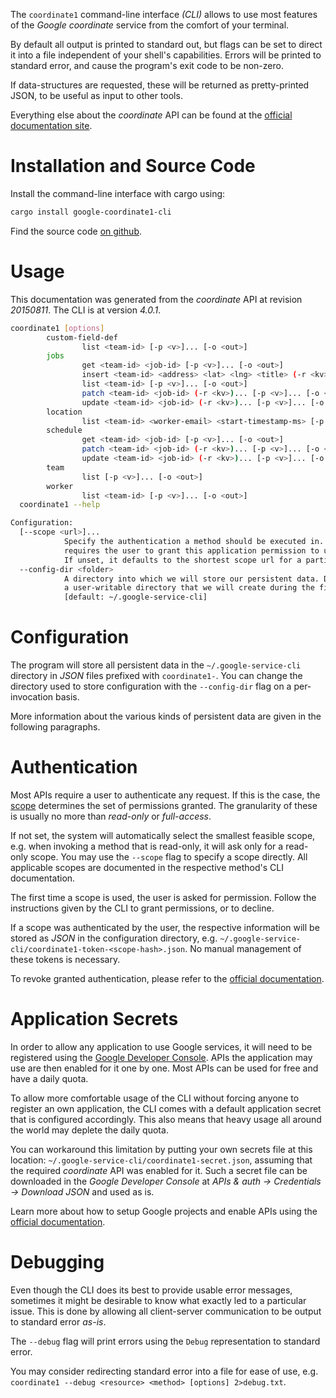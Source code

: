 <!---
DO NOT EDIT !
This file was generated automatically from 'src/generator/templates/cli/README.md.mako'
DO NOT EDIT !
-->
The `coordinate1` command-line interface *(CLI)* allows to use most features of the *Google coordinate* service from the comfort of your terminal.

By default all output is printed to standard out, but flags can be set to direct it into a file independent of your shell's
capabilities. Errors will be printed to standard error, and cause the program's exit code to be non-zero.

If data-structures are requested, these will be returned as pretty-printed JSON, to be useful as input to other tools.

Everything else about the *coordinate* API can be found at the
[official documentation site](https://developers.google.com/coordinate/).

# Installation and Source Code

Install the command-line interface with cargo using:

```bash
cargo install google-coordinate1-cli
```

Find the source code [on github](https://github.com/Byron/google-apis-rs/tree/main/gen/coordinate1-cli).

# Usage

This documentation was generated from the *coordinate* API at revision *20150811*. The CLI is at version *4.0.1*.

```bash
coordinate1 [options]
        custom-field-def
                list <team-id> [-p <v>]... [-o <out>]
        jobs
                get <team-id> <job-id> [-p <v>]... [-o <out>]
                insert <team-id> <address> <lat> <lng> <title> (-r <kv>)... [-p <v>]... [-o <out>]
                list <team-id> [-p <v>]... [-o <out>]
                patch <team-id> <job-id> (-r <kv>)... [-p <v>]... [-o <out>]
                update <team-id> <job-id> (-r <kv>)... [-p <v>]... [-o <out>]
        location
                list <team-id> <worker-email> <start-timestamp-ms> [-p <v>]... [-o <out>]
        schedule
                get <team-id> <job-id> [-p <v>]... [-o <out>]
                patch <team-id> <job-id> (-r <kv>)... [-p <v>]... [-o <out>]
                update <team-id> <job-id> (-r <kv>)... [-p <v>]... [-o <out>]
        team
                list [-p <v>]... [-o <out>]
        worker
                list <team-id> [-p <v>]... [-o <out>]
  coordinate1 --help

Configuration:
  [--scope <url>]...
            Specify the authentication a method should be executed in. Each scope
            requires the user to grant this application permission to use it.
            If unset, it defaults to the shortest scope url for a particular method.
  --config-dir <folder>
            A directory into which we will store our persistent data. Defaults to
            a user-writable directory that we will create during the first invocation.
            [default: ~/.google-service-cli]

```

# Configuration

The program will store all persistent data in the `~/.google-service-cli` directory in *JSON* files prefixed with `coordinate1-`.  You can change the directory used to store configuration with the `--config-dir` flag on a per-invocation basis.

More information about the various kinds of persistent data are given in the following paragraphs.

# Authentication

Most APIs require a user to authenticate any request. If this is the case, the [scope][scopes] determines the 
set of permissions granted. The granularity of these is usually no more than *read-only* or *full-access*.

If not set, the system will automatically select the smallest feasible scope, e.g. when invoking a
method that is read-only, it will ask only for a read-only scope. 
You may use the `--scope` flag to specify a scope directly. 
All applicable scopes are documented in the respective method's CLI documentation.

The first time a scope is used, the user is asked for permission. Follow the instructions given 
by the CLI to grant permissions, or to decline.

If a scope was authenticated by the user, the respective information will be stored as *JSON* in the configuration
directory, e.g. `~/.google-service-cli/coordinate1-token-<scope-hash>.json`. No manual management of these tokens
is necessary.

To revoke granted authentication, please refer to the [official documentation][revoke-access].

# Application Secrets

In order to allow any application to use Google services, it will need to be registered using the 
[Google Developer Console][google-dev-console]. APIs the application may use are then enabled for it
one by one. Most APIs can be used for free and have a daily quota.

To allow more comfortable usage of the CLI without forcing anyone to register an own application, the CLI
comes with a default application secret that is configured accordingly. This also means that heavy usage
all around the world may deplete the daily quota.

You can workaround this limitation by putting your own secrets file at this location: 
`~/.google-service-cli/coordinate1-secret.json`, assuming that the required *coordinate* API 
was enabled for it. Such a secret file can be downloaded in the *Google Developer Console* at 
*APIs & auth -> Credentials -> Download JSON* and used as is.

Learn more about how to setup Google projects and enable APIs using the [official documentation][google-project-new].


# Debugging

Even though the CLI does its best to provide usable error messages, sometimes it might be desirable to know
what exactly led to a particular issue. This is done by allowing all client-server communication to be 
output to standard error *as-is*.

The `--debug` flag will print errors using the `Debug` representation to standard error.

You may consider redirecting standard error into a file for ease of use, e.g. `coordinate1 --debug <resource> <method> [options] 2>debug.txt`.


[scopes]: https://developers.google.com/+/api/oauth#scopes
[revoke-access]: http://webapps.stackexchange.com/a/30849
[google-dev-console]: https://console.developers.google.com/
[google-project-new]: https://developers.google.com/console/help/new/
